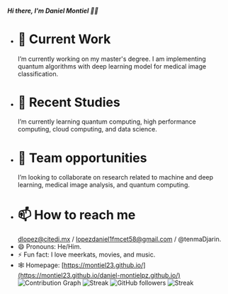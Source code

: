 ##### Hi there, I'm Daniel Montiel 🧑‍🎓

- # 🔭 Current Work
  I’m currently working on my master's degree. I am implementing quantum algorithms with deep learning model for medical image classification.
- # 🌱 Recent Studies
  I’m currently learning quantum computing, high performance computing, cloud computing, and data science.
- # 👯 Team opportunities
  I’m looking to collaborate on research related to machine and deep learning, medical image analysis, and quantum computing. 
- # 📫 How to reach me
  dlopez@citedi.mx / lopezdaniel1fmcet58@gmail.com / @tenmaDjarin.
- 😄 Pronouns: He/Him.
- ⚡ Fun fact: I love meerkats, movies, and music.
- 🕸️ Homepage: [https://montiel23.github.io/](https://montiel23.github.io/daniel-montielpz.github.io/)
![Contribution Graph](https://github.com/Montiel23)
![Streak](https://github-readme-streak-stats.herokuapp.com/?user=Montiel23)
![GitHub followers](https://img.shields.io/github/followers/Montiel23?label=Followers&style=social)
![Streak](https://img.shields.io/badge/Streak-100%20days-blue)

